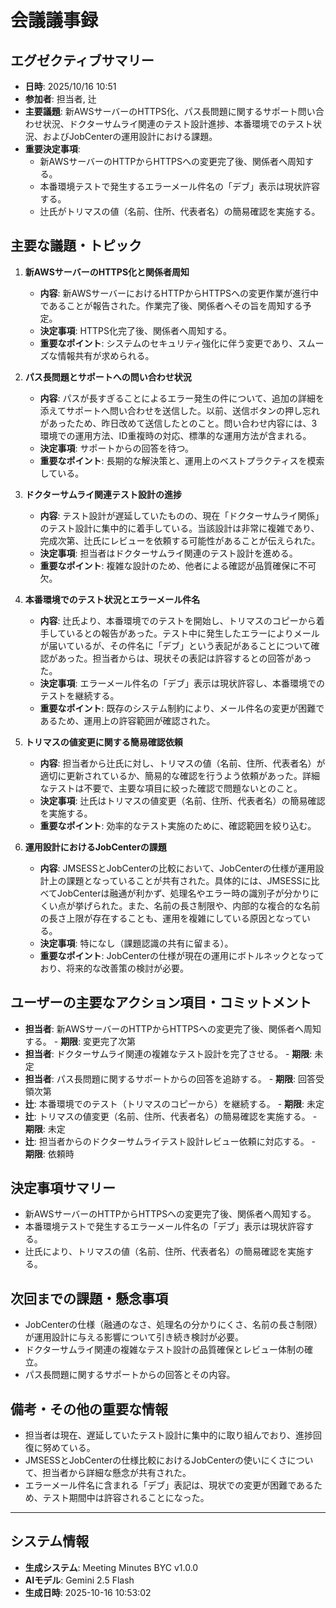 # 会議議事録

## エグゼクティブサマリー
-   **日時**: 2025/10/16 10:51
-   **参加者**: 担当者, 辻
-   **主要議題**: 新AWSサーバーのHTTPS化、パス長問題に関するサポート問い合わせ状況、ドクターサムライ関連のテスト設計進捗、本番環境でのテスト状況、およびJobCenterの運用設計における課題。
-   **重要決定事項**:
    *   新AWSサーバーのHTTPからHTTPSへの変更完了後、関係者へ周知する。
    *   本番環境テストで発生するエラーメール件名の「デブ」表示は現状許容する。
    *   辻氏がトリマスの値（名前、住所、代表者名）の簡易確認を実施する。

## 主要な議題・トピック
1.  **新AWSサーバーのHTTPS化と関係者周知**
    *   **内容**: 新AWSサーバーにおけるHTTPからHTTPSへの変更作業が進行中であることが報告された。作業完了後、関係者へその旨を周知する予定。
    *   **決定事項**: HTTPS化完了後、関係者へ周知する。
    *   **重要なポイント**: システムのセキュリティ強化に伴う変更であり、スムーズな情報共有が求められる。

2.  **パス長問題とサポートへの問い合わせ状況**
    *   **内容**: パスが長すぎることによるエラー発生の件について、追加の詳細を添えてサポートへ問い合わせを送信した。以前、送信ボタンの押し忘れがあったため、昨日改めて送信したとのこと。問い合わせ内容には、3環境での運用方法、ID重複時の対応、標準的な運用方法が含まれる。
    *   **決定事項**: サポートからの回答を待つ。
    *   **重要なポイント**: 長期的な解決策と、運用上のベストプラクティスを模索している。

3.  **ドクターサムライ関連テスト設計の進捗**
    *   **内容**: テスト設計が遅延していたものの、現在「ドクターサムライ関係」のテスト設計に集中的に着手している。当該設計は非常に複雑であり、完成次第、辻氏にレビューを依頼する可能性があることが伝えられた。
    *   **決定事項**: 担当者はドクターサムライ関連のテスト設計を進める。
    *   **重要なポイント**: 複雑な設計のため、他者による確認が品質確保に不可欠。

4.  **本番環境でのテスト状況とエラーメール件名**
    *   **内容**: 辻氏より、本番環境でのテストを開始し、トリマスのコピーから着手しているとの報告があった。テスト中に発生したエラーによりメールが届いているが、その件名に「デブ」という表記があることについて確認があった。担当者からは、現状その表記は許容するとの回答があった。
    *   **決定事項**: エラーメール件名の「デブ」表示は現状許容し、本番環境でのテストを継続する。
    *   **重要なポイント**: 既存のシステム制約により、メール件名の変更が困難であるため、運用上の許容範囲が確認された。

5.  **トリマスの値変更に関する簡易確認依頼**
    *   **内容**: 担当者から辻氏に対し、トリマスの値（名前、住所、代表者名）が適切に更新されているか、簡易的な確認を行うよう依頼があった。詳細なテストは不要で、主要な項目に絞った確認で問題ないとのこと。
    *   **決定事項**: 辻氏はトリマスの値変更（名前、住所、代表者名）の簡易確認を実施する。
    *   **重要なポイント**: 効率的なテスト実施のために、確認範囲を絞り込む。

6.  **運用設計におけるJobCenterの課題**
    *   **内容**: JMSESSとJobCenterの比較において、JobCenterの仕様が運用設計上の課題となっていることが共有された。具体的には、JMSESSに比べてJobCenterは融通が利かず、処理名やエラー時の識別子が分かりにくい点が挙げられた。また、名前の長さ制限や、内部的な複合的な名前の長さ上限が存在することも、運用を複雑にしている原因となっている。
    *   **決定事項**: 特になし（課題認識の共有に留まる）。
    *   **重要なポイント**: JobCenterの仕様が現在の運用にボトルネックとなっており、将来的な改善策の検討が必要。

## ユーザーの主要なアクション項目・コミットメント
-   **担当者**: 新AWSサーバーのHTTPからHTTPSへの変更完了後、関係者へ周知する。 - **期限**: 変更完了次第
-   **担当者**: ドクターサムライ関連の複雑なテスト設計を完了させる。 - **期限**: 未定
-   **担当者**: パス長問題に関するサポートからの回答を追跡する。 - **期限**: 回答受領次第
-   **辻**: 本番環境でのテスト（トリマスのコピーから）を継続する。 - **期限**: 未定
-   **辻**: トリマスの値変更（名前、住所、代表者名）の簡易確認を実施する。 - **期限**: 未定
-   **辻**: 担当者からのドクターサムライテスト設計レビュー依頼に対応する。 - **期限**: 依頼時

## 決定事項サマリー
-   新AWSサーバーのHTTPからHTTPSへの変更完了後、関係者へ周知する。
-   本番環境テストで発生するエラーメール件名の「デブ」表示は現状許容する。
-   辻氏により、トリマスの値（名前、住所、代表者名）の簡易確認を実施する。

## 次回までの課題・懸念事項
-   JobCenterの仕様（融通のなさ、処理名の分かりにくさ、名前の長さ制限）が運用設計に与える影響について引き続き検討が必要。
-   ドクターサムライ関連の複雑なテスト設計の品質確保とレビュー体制の確立。
-   パス長問題に関するサポートからの回答とその内容。

## 備考・その他の重要な情報
*   担当者は現在、遅延していたテスト設計に集中的に取り組んでおり、進捗回復に努めている。
*   JMSESSとJobCenterの仕様比較におけるJobCenterの使いにくさについて、担当者から詳細な懸念が共有された。
*   エラーメール件名に含まれる「デブ」表記は、現状での変更が困難であるため、テスト期間中は許容されることになった。

---

## システム情報

- **生成システム**: Meeting Minutes BYC v1.0.0
- **AIモデル**: Gemini 2.5 Flash
- **生成日時**: 2025-10-16 10:53:02

